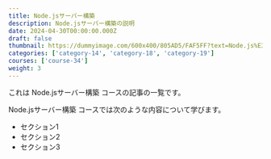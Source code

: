 ```yaml
---
title: Node.jsサーバー構築
description: Node.jsサーバー構築の説明
date: 2024-04-30T00:00:00.000Z
draft: false
thumbnail: https://dummyimage.com/600x400/805AD5/FAF5FF?text=Node.js%E3%82%B5%E3%83%BC%E3%83%90%E3%83%BC%E6%A7%8B%E7%AF%89
categories: ['category-14', 'category-18', 'category-19']
courses: ['course-34']
weight: 3
---
```


これは Node.jsサーバー構築 コースの記事の一覧です。

  Node.jsサーバー構築 コースでは次のような内容について学びます。

  - セクション1
  - セクション2
  - セクション3